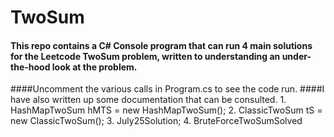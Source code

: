 # TwoSum 
#### This repo contains a C# Console program that can run 4 main solutions for the Leetcode **TwoSum** problem, written to understanding an under-the-hood look at the problem. 
####Uncomment the various calls in Program.cs to see the code run.
####I have also written up some documentation that can be consulted.
            1. HashMapTwoSum hMTS = new HashMapTwoSum();
            2. ClassicTwoSum tS = new ClassicTwoSum();
            3. July25Solution;
            4. BruteForceTwoSumSolved
